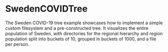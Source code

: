 # SwedenCOVIDTree

The Sweden COVID-19 tree example showcases how to implement a simple custom filesystem and a pre-constructed tree. It visualizes the entire population of Sweden, with directories for the regional hierarchy and region population split into buckets of 10, grouped in buckets of 1000, and a file per person.
